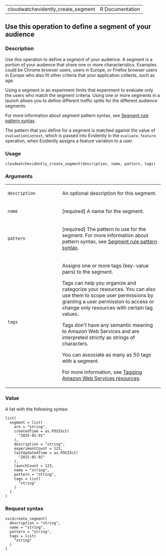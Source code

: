 <table style="width: 100%;">
<tbody>
<tr class="odd">
<td>cloudwatchevidently_create_segment</td>
<td style="text-align: right;">R Documentation</td>
</tr>
</tbody>
</table>

## Use this operation to define a segment of your audience

### Description

Use this operation to define a *segment* of your audience. A segment is
a portion of your audience that share one or more characteristics.
Examples could be Chrome browser users, users in Europe, or Firefox
browser users in Europe who also fit other criteria that your
application collects, such as age.

Using a segment in an experiment limits that experiment to evaluate only
the users who match the segment criteria. Using one or more segments in
a launch allows you to define different traffic splits for the different
audience segments.

For more information about segment pattern syntax, see [Segment rule
pattern
syntax](https://docs.aws.amazon.com/AmazonCloudWatch/latest/monitoring/CloudWatch-Evidently-segments.html#CloudWatch-Evidently-segments-syntax.html).

The pattern that you define for a segment is matched against the value
of `evaluationContext`, which is passed into Evidently in the
`evaluate_feature` operation, when Evidently assigns a feature variation
to a user.

### Usage

    cloudwatchevidently_create_segment(description, name, pattern, tags)

### Arguments

<table>
<colgroup>
<col style="width: 35%" />
<col style="width: 65%" />
</colgroup>
<tbody>
<tr class="odd">
<td><code
id="cloudwatchevidently_create_segment_:_description">description</code></td>
<td><p>An optional description for this segment.</p></td>
</tr>
<tr class="even">
<td><code
id="cloudwatchevidently_create_segment_:_name">name</code></td>
<td><p>[required] A name for the segment.</p></td>
</tr>
<tr class="odd">
<td><code
id="cloudwatchevidently_create_segment_:_pattern">pattern</code></td>
<td><p>[required] The pattern to use for the segment. For more
information about pattern syntax, see <a
href="https://docs.aws.amazon.com/AmazonCloudWatch/latest/monitoring/CloudWatch-Evidently-segments.html#CloudWatch-Evidently-segments-syntax.html">Segment
rule pattern syntax</a>.</p></td>
</tr>
<tr class="even">
<td><code
id="cloudwatchevidently_create_segment_:_tags">tags</code></td>
<td><p>Assigns one or more tags (key-value pairs) to the segment.</p>
<p>Tags can help you organize and categorize your resources. You can
also use them to scope user permissions by granting a user permission to
access or change only resources with certain tag values.</p>
<p>Tags don't have any semantic meaning to Amazon Web Services and are
interpreted strictly as strings of characters.</p>
<p>You can associate as many as 50 tags with a segment.</p>
<p>For more information, see <a
href="https://docs.aws.amazon.com/tag-editor/latest/userguide/tagging.html">Tagging
Amazon Web Services resources</a>.</p></td>
</tr>
</tbody>
</table>

### Value

A list with the following syntax:

    list(
      segment = list(
        arn = "string",
        createdTime = as.POSIXct(
          "2015-01-01"
        ),
        description = "string",
        experimentCount = 123,
        lastUpdatedTime = as.POSIXct(
          "2015-01-01"
        ),
        launchCount = 123,
        name = "string",
        pattern = "string",
        tags = list(
          "string"
        )
      )
    )

### Request syntax

    svc$create_segment(
      description = "string",
      name = "string",
      pattern = "string",
      tags = list(
        "string"
      )
    )
